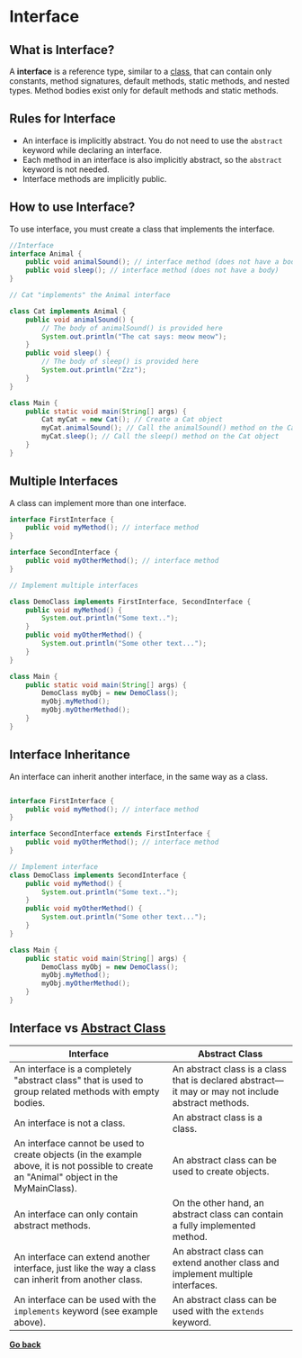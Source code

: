 
# Interface

## What is Interface?

A **interface** is a reference type, similar to a [class](Class.md#class), that can contain only constants, method signatures, default methods, static methods, and nested types. Method bodies exist only for default methods and static methods.

## Rules for Interface

* An interface is implicitly abstract. You do not need to use the `abstract` keyword while declaring an interface.
* Each method in an interface is also implicitly abstract, so the `abstract` keyword is not needed.
* Interface methods are implicitly public.


## How to use Interface?

To use interface, you must create a class that implements the interface.

```java
//Interface
interface Animal {
    public void animalSound(); // interface method (does not have a body)
    public void sleep(); // interface method (does not have a body)
}

// Cat "implements" the Animal interface

class Cat implements Animal {
    public void animalSound() {
        // The body of animalSound() is provided here
        System.out.println("The cat says: meow meow");
    }
    public void sleep() {
        // The body of sleep() is provided here
        System.out.println("Zzz");
    }
}

class Main {
    public static void main(String[] args) {
        Cat myCat = new Cat(); // Create a Cat object
        myCat.animalSound(); // Call the animalSound() method on the Cat object
        myCat.sleep(); // Call the sleep() method on the Cat object
    }
}
```

## Multiple Interfaces

A class can implement more than one interface.

```java
interface FirstInterface {
    public void myMethod(); // interface method
}

interface SecondInterface {
    public void myOtherMethod(); // interface method
}

// Implement multiple interfaces

class DemoClass implements FirstInterface, SecondInterface {
    public void myMethod() {
        System.out.println("Some text..");
    }
    public void myOtherMethod() {
        System.out.println("Some other text...");
    }
}

class Main {
    public static void main(String[] args) {
        DemoClass myObj = new DemoClass();
        myObj.myMethod();
        myObj.myOtherMethod();
    }
}
```

## Interface Inheritance

An interface can inherit another interface, in the same way as a class.

```java

interface FirstInterface {
    public void myMethod(); // interface method
}

interface SecondInterface extends FirstInterface {
    public void myOtherMethod(); // interface method
}

// Implement interface
class DemoClass implements SecondInterface {
    public void myMethod() {
        System.out.println("Some text..");
    }
    public void myOtherMethod() {
        System.out.println("Some other text...");
    }
}

class Main {
    public static void main(String[] args) {
        DemoClass myObj = new DemoClass();
        myObj.myMethod();
        myObj.myOtherMethod();
    }
}
```

## Interface vs [Abstract Class](Abstraction.md#abstraction)

| Interface | Abstract Class |
| --- | --- |
| An interface is a completely "abstract class" that is used to group related methods with empty bodies. | An abstract class is a class that is declared abstract—it may or may not include abstract methods. |
| An interface is not a class. | An abstract class is a class. |
| An interface cannot be used to create objects (in the example above, it is not possible to create an "Animal" object in the MyMainClass). | An abstract class can be used to create objects. |
| An interface can only contain abstract methods. | On the other hand, an abstract class can contain a fully implemented method. |
| An interface can extend another interface, just like the way a class can inherit from another class. | An abstract class can extend another class and implement multiple interfaces. |
| An interface can be used with the `implements` keyword (see example above). | An abstract class can be used with the `extends` keyword. |

[**Go back**](Overview.md#oop)

